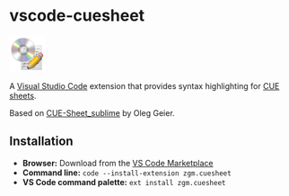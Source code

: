 # vscode-cuesheet

<img src="https://raw.githubusercontent.com/zgracem/vscode-cuesheet/master/images/cue.png" width="64" height="64">

A [Visual Studio Code] extension that provides syntax highlighting for [CUE sheets].

Based on [CUE-Sheet_sublime] by Oleg Geier.

## Installation

* **Browser:** Download from the [VS Code Marketplace]
* **Command line:** `code --install-extension zgm.cuesheet`
* **VS Code command palette:** `ext install zgm.cuesheet`

[Visual Studio Code]: https://code.visualstudio.com/
[CUE sheets]: https://en.wikipedia.org/wiki/Cue_sheet_(computing)
[CUE-Sheet_sublime]: https://github.com/relikd/CUE-Sheet_sublime
[VS Code Marketplace]: https://marketplace.visualstudio.com/items?itemName=zgm.cuesheet
